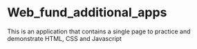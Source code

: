 # Web_fund_additional_apps

This is an application that contains a single page to practice and demonstrate HTML, CSS and Javascript
